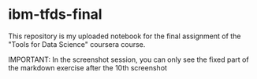 # ibm-tfds-final
This repository is my uploaded notebook for the final assignment of the "Tools for Data Science" coursera course.

IMPORTANT: In the screenshot session, you can only see the fixed part of the markdown exercise after the 10th screenshot
